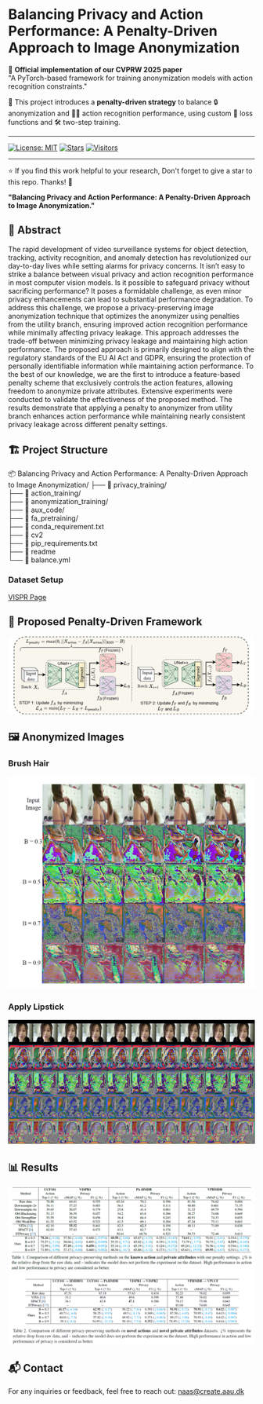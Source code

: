 # Balancing Privacy and Action Performance: A Penalty-Driven Approach to Image Anonymization

📌 **Official implementation of our CVPRW 2025 paper**  
"A PyTorch-based framework for training anonymization models with action recognition constraints."

🧠 This project introduces a **penalty-driven strategy** to balance 🔒 anonymization and 🏃‍♀️ action recognition performance, using custom 🧪 loss functions and 🛠️ two-step training.

---

[![License: MIT](https://img.shields.io/badge/License-MIT-blue.svg)](LICENSE)
[![Stars](https://img.shields.io/github/stars/Rabusi/Balancing-Privacy-and-Action-Performance-A-Penalty-Driven-Approach-to-Image-Anonymization?style=social)](https://github.com/Rabusi/Balancing-Privacy-and-Action-Performance-A-Penalty-Driven-Approach-to-Image-Anonymization/stargazers)
[![Visitors](https://visitor-badge.glitch.me/badge?page_id=Rabusi.Balancing-Privacy-and-Action-Performance-A-Penalty-Driven-Approach-to-Image-Anonymization)](https://github.com/Rabusi/Balancing-Privacy-and-Action-Performance-A-Penalty-Driven-Approach-to-Image-Anonymization)

---


⭐ If you find this work helpful to your research, Don't forget to give a star to this repo. Thanks! 🤗

**"Balancing Privacy and Action Performance: A Penalty-Driven Approach to Image Anonymization."**

## 📄 Abstract

The rapid development of video surveillance systems for object detection, tracking, activity recognition, and anomaly detection has revolutionized our day-to-day lives while setting alarms for privacy concerns. It isn’t easy to strike a balance between visual privacy and action recognition performance in most computer vision models. Is it possible to safeguard privacy without sacrificing performance? It poses a formidable challenge, as even minor privacy enhancements can lead to substantial performance degradation. To address this challenge, we propose a privacy-preserving image anonymization technique that optimizes the anonymizer using penalties from the utility branch, ensuring improved action recognition performance while minimally affecting privacy leakage. This approach addresses the trade-off between minimizing privacy leakage and maintaining high action performance. The proposed approach is primarily designed to align with the regulatory standards of the EU AI Act and GDPR, ensuring the protection of personally identifiable information while maintaining action performance. To the best of our knowledge, we are the first to introduce a feature-based penalty scheme that exclusively controls the action features, allowing freedom to anonymize private attributes. Extensive experiments were conducted to validate the effectiveness of the proposed method. The results demonstrate that applying a penalty to anonymizer from utility branch enhances action performance while maintaining nearly consistent privacy leakage across different penalty settings.

## 🏗️ Project Structure

📦 Balancing Privacy and Action Performance: A Penalty-Driven Approach to Image Anonymization/
├── 📁 privacy_training/                  
├── 📁 action_training/                  
├── 📁 anonymization_training/                
├── 📁 aux_code/                     
├── 📁 fa_pretraining/                 
├── 📄 conda_requirement.txt                 
├── 📄 cv2               
├── 📄 pip_requirements.txt                
├── 📄 readme         
└── 📄 balance.yml                   

### Dataset Setup

[VISPR Page](https://tribhuvanesh.github.io/vpa/)

## 🧩 Proposed Penalty-Driven Framework

![Architecture](images/architecture.png)

## 🖼️ Anonymized Images

### Brush Hair
![Brush Hair](images/brushhair.png)

### Apply Lipstick
![Apply Lipstick](images/applylipstick.png)

## 📊 Results
![](images/tab1.png)
![](images/tab2.png)

## 📬 Contact

For any inquiries or feedback, feel free to reach out: [naas@create.aau.dk](mailto:naas@create.aau.dk)
